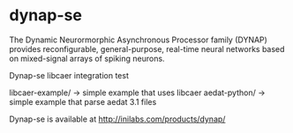# dynap-se

The Dynamic Neurormorphic Asynchronous Processor family (DYNAP) provides reconfigurable, general-purpose, real-time neural networks based on mixed-signal arrays of spiking neurons.

Dynap-se libcaer integration test

  libcaer-example/  -> simple example that uses libcaer 
  aedat-python/     -> simple example that parse aedat 3.1 files

Dynap-se is available at http://inilabs.com/products/dynap/

